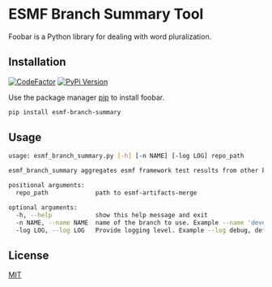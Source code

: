 # ESMF Branch Summary Tool

Foobar is a Python library for dealing with word pluralization.



## Installation

[![CodeFactor](https://www.codefactor.io/repository/github/ryanlong1004/esmf-branch-summary/badge)](https://www.codefactor.io/repository/github/ryanlong1004/esmf-branch-summary)
[![PyPi Version](https://img.shields.io/pypi/v/new_project.svg)](https://pypi.org/project/new_project/)

Use the package manager [pip](https://pip.pypa.io/en/stable/) to install foobar.

```bash
pip install esmf-branch-summary
```

## Usage

```bash
usage: esmf_branch_summary.py [-h] [-n NAME] [-log LOG] repo_path

esmf_branch_summary aggregates esmf framework test results from other branches into a summary file .

positional arguments:
  repo_path             path to esmf-artifacts-merge

optional arguments:
  -h, --help            show this help message and exit
  -n NAME, --name NAME  name of the branch to use. Example --name 'develop'
  -log LOG, --log LOG   Provide logging level. Example --log debug, default='warning'
```


## License
[MIT](https://choosealicense.com/licenses/mit/)